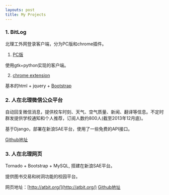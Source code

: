 ```yaml
---
layouts: post
title: My Projects
---
```


### 1. BitLog

北理工外网登录客户端，分为PC版和chrome插件。

1. [PC版](https://github.com/liamchzh/BitLog) 

使用gtk+python实现的客户端。

2. [chrome extension](https://github.com/liamchzh/BitLog-Extension)

基本的html + jquery + [Bootstrap](http://getbootstrap.com/)

### 2. 人在北理微信公众平台

自动回复微信消息，提供校车时刻、天气、空气质量、新闻、翻译等信息。不定时群发提供学校通知和个人推荐，订阅人数约800人(截至2013年12月底)。

基于Django，部署在新浪SAE平台，使用了一些免费的API接口。

[Github地址](https://github.com/liamchzh/bithelper)

### 3. 人在北理网页

Tornado + Bootstrap + MySQL, 搭建在新浪SAE平台。

提供图书交易和树洞功能的校园平台。

网页地址：[http://atbit.org/](http://atbit.org/)
[Github地址](https://github.com/liamchzh/atbit)
